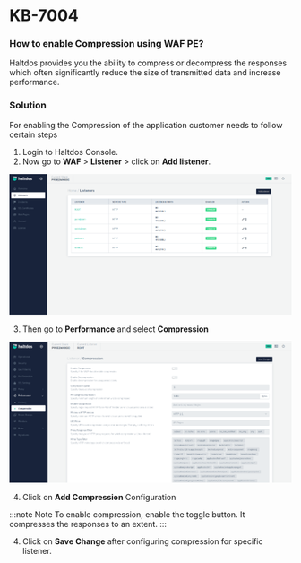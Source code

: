 # KB-7004

### How to enable Compression using WAF PE?

Haltdos provides you the ability to compress or decompress the responses which often significantly reduce the size of transmitted data and increase performance.



### Solution

For enabling the Compression of the application customer needs to follow certain steps

1. Login to Haltdos Console.
2. Now go to **WAF** > **Listener** > click on **Add listener**.

![listener](/img/pro-waf/kb/listenpro.png)


3. Then go to **Performance** and select **Compression**  

![compression](/img/pro-waf/kb/compressionpro.png)

4. Click on **Add Compression** Configuration

:::note Note
To enable compression, enable the toggle button. It compresses the responses to an extent.
:::

4. Click on **Save Change** after configuring compression for specific listener.

